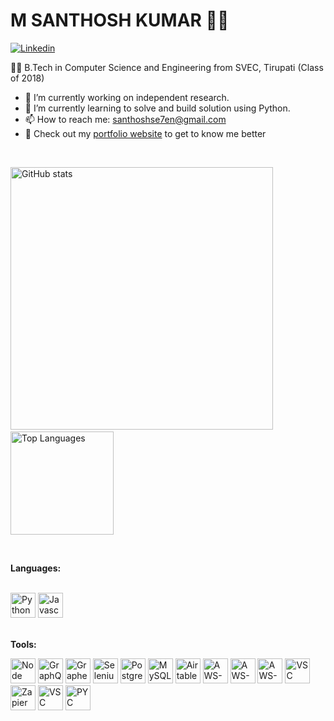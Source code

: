 # M SANTHOSH KUMAR 👨‍💻

[![Linkedin](https://img.shields.io/badge/-LinkedIn-222222?style=flat-square&logo=Linkedin&logoColor=white&link=https://www.linkedin.com/in/m-santhosh-kumar/)](https://www.linkedin.com/in/m-santhosh-kumar/)

👨‍🎓 B.Tech in Computer Science and Engineering from SVEC, Tirupati (Class of 2018) 

- 🔭 I’m currently working on independent research.
- 🌱 I’m currently learning to solve and build solution using Python.
- 📫 How to reach me: [santhoshse7en@gmail.com](mailto:santhoshse7en@gmail.com)
- 📧 Check out my [portfolio website](https://msanthoshkumar.herokuapp.com/) to get to know me better

<br/>

<div align="center">
    <p align="left">
      <img src="https://github-readme-stats.vercel.app/api?username=santhoshse7en&show_icons=true&theme=dark&include_all_commits=true&count_private=true" alt="GitHub stats" width="420"/>&nbsp;<img src="https://github-readme-stats.vercel.app/api/top-langs/?username=santhoshse7en&layout=compact&theme=dark&langs_count=7&hide=processing&card_width=320" alt="Top Languages" height="165">
    </p>
</div>

<br/>

**Languages:**  
<br/>

<div>
<img src="https://cdn.svgporn.com/logos/python.svg" alt="Python" width="40" height="40">
<img src="https://cdn.svgporn.com/logos/javascript.svg" alt="Javascript" width="40" height="40">
</div>
<br/>

**Tools:**
<br/>

<div>
<img src="https://cdn.svgporn.com/logos/nodejs-icon.svg" alt="Node" width="40" height="40">

<img src="https://cdn.svgporn.com/logos/graphql.svg" alt="GraphQL" width="40" height="40">
<img src="https://cdn.svgporn.com/logos/graphene.svg" alt="Graphene" width="40" height="40">

<img src="https://cdn.svgporn.com/logos/selenium.svg" alt="Selenium" width="40" height="40">
  
<img src="https://cdn.svgporn.com/logos/postgresql.svg" alt="PostgreSQL" width="40" height="40">
<img src="https://cdn.svgporn.com/logos/mysql.svg" alt="MySQL" width="40" height="40">
<img src="https://cdn.svgporn.com/logos/airtable.svg" alt="Airtable" width="40" height="40">

<img src="https://cdn.svgporn.com/logos/aws-s3.svg" alt="AWS-S3" width="40" height="40">
<img src="https://cdn.svgporn.com/logos/aws-cloudwatch.svg" alt="AWS-Cloudwatch" width="40" height="40">
<img src="https://cdn.svgporn.com/logos/aws-lambda.svg" alt="AWS-Lambda" width="40" height="40">

<img src="https://automatorwp.com/wp-content/themes/automatorwp-theme/assets/img/integrations/integromat.svg" alt="VSC" width="40" height="40">
<img src="https://cdn.svgporn.com/logos/zapier-icon.svg" alt="Zapier" width="40" height="40">

<img src="https://cdn.svgporn.com/logos/visual-studio-code.svg" alt="VSC" width="40" height="40">
<img src="https://cdn.svgporn.com/logos/pycharm.svg" alt="PYC" width="40" height="40">
  
</div>
